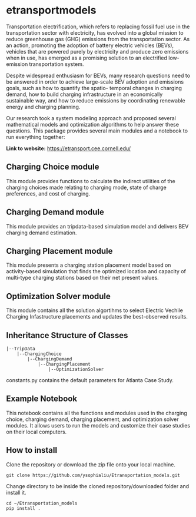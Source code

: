 # etransportmodels

Transportation electrification, which refers to replacing fossil fuel use in the transportation sector with electricity, has evolved into a global mission to reduce greenhouse gas (GHG) emissions from the transportation sector. As an action, promoting the adoption of battery electric vehicles (BEVs), vehicles that are powered purely by electricity and produce zero emissions when in use, has emerged as a promising solution to an electrified low-emission transportation system.

Despite widespread enthusiasm for BEVs, many research questions need to be answered in order to achieve large-scale BEV adoption and emissions goals, such as how to quantify the spatio- temporal changes in charging demand, how to build charging infrastructure in an economically sustainable way, and how to reduce emissions by coordinating renewable energy and charging planning.

Our research took a system modeling approach and proposed several mathematical models and optimization algorithms to help answer these questions. This package provides several main modules and a notebook to run everything together:

**Link to website:** https://etransport.cee.cornell.edu/

## Charging Choice module
This module provides functions to calculate the indirect utilities of the charging choices made relating to charging mode, state of charge preferences, and cost of charging.

## Charging Demand module
This module provides an tripdata-based simulation model and delivers BEV charging demand estimation.

## Charging Placement module
This module presents a charging station placement model based on activity-based simulation that finds the optimized location and capacity of multi-type charging stations based on their net present values.

## Optimization Solver module
This module contains all the solution algortihms to select Electric Vechile Charging Infastructure placements and updates the best-observed results.

## Inheritance Structure of Classes
```
|--TripData
    |--ChargingChoice
        |--ChargingDemand
            |--ChargingPlacement
                |--OptimizationSolver
```
constants.py contains the default parameters for Atlanta Case Study.
                                        
## Example Notebook
This notebook contains all the functions and modules used in the charging choice, charging demand, charging placement, and optimization solver modules. It allows users to run the models and customize their case studies on their local computers.

## How to install
Clone the repository or download the zip file onto your local machine.

```
git clone https://github.com/ysophialiu/Etransportation_models.git
```

Change directory to be inside the cloned repository/downloaded folder and install it.
```
cd ~/Etransportation_models
pip install .
```
